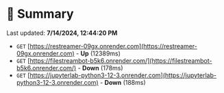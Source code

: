 # 📖 Summary
Last updated: **7/14/2024, 12:44:20 PM**

- `GET` [https://restreamer-09gx.onrender.com](https://restreamer-09gx.onrender.com) - **Up** (12389ms)
- `GET` [https://filestreambot-b5k6.onrender.com/](https://filestreambot-b5k6.onrender.com/) - **Down** (178ms)
- `GET` [https://jupyterlab-python3-12-3.onrender.com](https://jupyterlab-python3-12-3.onrender.com) - **Down** (188ms)
